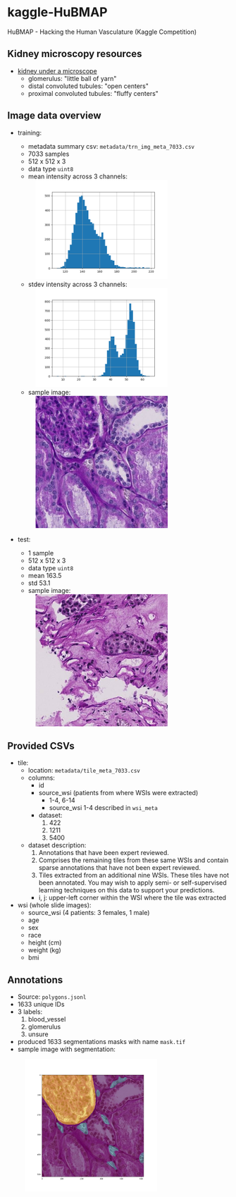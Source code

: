 # kaggle-HuBMAP
HuBMAP - Hacking the Human Vasculature (Kaggle Competition)

## Kidney microscopy resources
- [kidney under a microscope](https://www.youtube.com/watch?v=m-xdxuF4_lE)
    - glomerulus: "little ball of yarn"
    - distal convoluted tubules: "open centers"
    - proximal convoluted tubules: "fluffy centers"

## Image data overview
- training:
    - metadata summary csv: `metadata/trn_img_meta_7033.csv`
    - 7033 samples
    - 512 x 512 x 3
    - data type `uint8`
    - mean intensity across 3 channels:
    
    <img src='docs/trn_img_mean.png' width='300' style="margin-left: 40px;"/>

    - stdev intensity across 3 channels:

    <img src='docs/trn_img_std.png' width='300' style="margin-left: 40px;"/>

    - sample image:

    <img src='docs/trn_img_0006ff2aa7cd.png' width='300' style="margin-left: 40px;"/>
- test:
    - 1 sample
    - 512 x 512 x 3
    - data type `uint8`
    - mean 163.5
    - std 53.1
    - sample image:

     <img src='docs/tst_img_72e40acccadf.png' width='300' style="margin-left: 40px;"/>

## Provided CSVs
- tile:
    - location: `metadata/tile_meta_7033.csv`
    - columns:
        - id
        - source_wsi (patients from where WSIs were extracted)
            - 1-4, 6-14
            - source_wsi 1-4 described in `wsi_meta`
        - dataset:
            1. 422
            2. 1211
            3. 5400
    - dataset description:
        1. Annotations that have been expert reviewed.
        2. Comprises the remaining tiles from these same WSIs and contain sparse annotations that have not been expert reviewed.
        3. Tiles extracted from an additional nine WSIs. These tiles have not been annotated. You may wish to apply semi- or self-supervised learning techniques on this data to support your predictions.
        - i, j: upper-left corner within the WSI where the tile was extracted
- wsi (whole slide images):
    - source_wsi (4 patients: 3 females, 1 male)
    - age
    - sex
    - race
    - height (cm)
    - weight (kg)
    - bmi

## Annotations
- Source: `polygons.jsonl`
- 1633 unique IDs
- 3 labels:
    1. blood_vessel
    2. glomerulus
    3. unsure
- produced 1633 segmentations masks with name `mask.tif`
- sample image with segmentation:

<img src='docs/image_w_seg.png' width='300' style="margin-left: 40px;"/>